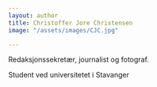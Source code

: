 ```yaml
---
layout: author
title: Christoffer Jore Christensen
image: "/assets/images/CJC.jpg"

---
```

Redaksjonssekretær, journalist og fotograf.

Student ved universitetet i Stavanger